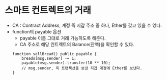 # 스마트 컨트렉트의 거래

- CA : Contract Address, 계정 즉 지갑 주소 중 하나, Ether를 갖고 있을 수 있다.
- function의 payable 옵션
  - payable 이름 그대로 거래 가능하도록 해준다.
  - CA 주소로 해당 컨트렉트의 Balance(잔액)을 확인할 수 있다.
  ```solidity
  function sellBread() public payable {
      breads[msg.sender] -= 1;
      payable(msg.sender).transfer(10 ** 10);
      // msg.sender, 즉 트랜잭션을 보낸 지갑 계정에 Ether를 보낸다.
  }
  ```
